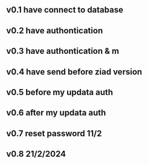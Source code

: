 ## v0.1 have connect to database

## v0.2 have authontication

## v0.3 have authontication & m

## v0.4 have send before ziad version

## v0.5 before my updata auth

## v0.6 after my updata auth

## v0.7 reset password 11/2

## v0.8 21/2/2024
